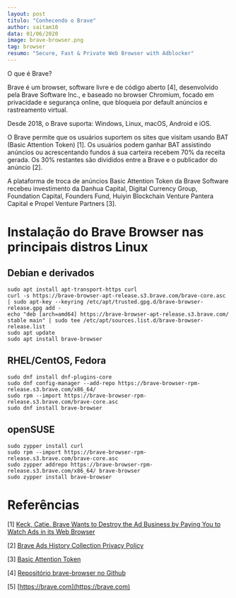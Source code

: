 ```yaml
---
layout: post
titulo: "Conhecendo o Brave"
author: saitam10
data: 01/06/2020
image: brave-browser.png
tag: browser
resumo: "Secure, Fast & Private Web Browser with Adblocker"
---
```


O que é Brave?

Brave é um browser, software livre e de código aberto [4], desenvolvido pela Brave Software Inc., e baseado no browser Chromium, focado em privacidade e segurança online, que bloqueia por default anúncios e rastreamento virtual.

Desde 2018, o Brave suporta: Windows, Linux, macOS, Android e iOS.

O Brave permite que os usuários suportem os sites que visitam usando BAT (Basic Attention Token) [1]. Os usuários podem ganhar BAT assistindo anúncios ou acrescentando fundos á sua carteira recebem 70% da receita gerada. Os 30% restantes são divididos entre a Brave e o publicador do anúncio [2].

A plataforma de troca de anúncios Basic Attention Token da Brave Software recebeu investimento da Danhua Capital, Digital Currency Group, Foundation Capital, Founders Fund, Huiyin Blockchain Venture Pantera Capital e Propel Venture Partners [3].

# Instalação do Brave Browser nas principais distros Linux
## Debian e derivados

```
sudo apt install apt-transport-https curl
curl -s https://brave-browser-apt-release.s3.brave.com/brave-core.asc | sudo apt-key --keyring /etc/apt/trusted.gpg.d/brave-browser-release.gpg add -
echo "deb [arch=amd64] https://brave-browser-apt-release.s3.brave.com/ stable main" | sudo tee /etc/apt/sources.list.d/brave-browser-release.list
sudo apt update
sudo apt install brave-browser
```
## RHEL/CentOS, Fedora

```
sudo dnf install dnf-plugins-core
sudo dnf config-manager --add-repo https://brave-browser-rpm-release.s3.brave.com/x86_64/
sudo rpm --import https://brave-browser-rpm-release.s3.brave.com/brave-core.asc
sudo dnf install brave-browser
```

## openSUSE

```
sudo zypper install curl
sudo rpm --import https://brave-browser-rpm-release.s3.brave.com/brave-core.asc
sudo zypper addrepo https://brave-browser-rpm-release.s3.brave.com/x86_64/ brave-browser
sudo zypper install brave-browser
```

# Referências

[1] [Keck, Catie. Brave Wants to Destroy the Ad Business by Paying You to Watch Ads in its Web Browser](https://gizmodo.com/brave-wants-to-destroy-the-ad-business-by-paying-you-to-1834283860)

[2] [Brave Ads History Collection Privacy Policy](https://brave.com/hc-privacy/)

[3] [Basic Attention Token](https://basicattentiontoken.org/)

[4] [Repositório brave-browser no Github](https://github.com/brave/brave-browser)

[5] [https://brave.com](https://brave.com)